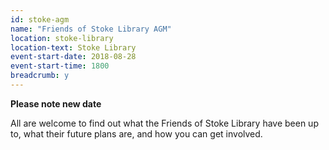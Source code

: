 ```yaml
---
id: stoke-agm
name: "Friends of Stoke Library AGM"
location: stoke-library
location-text: Stoke Library
event-start-date: 2018-08-28
event-start-time: 1800
breadcrumb: y
---
```


**Please note new date**

All are welcome to find out what the Friends of Stoke Library have been up to, what their future plans are, and how you can get involved.

